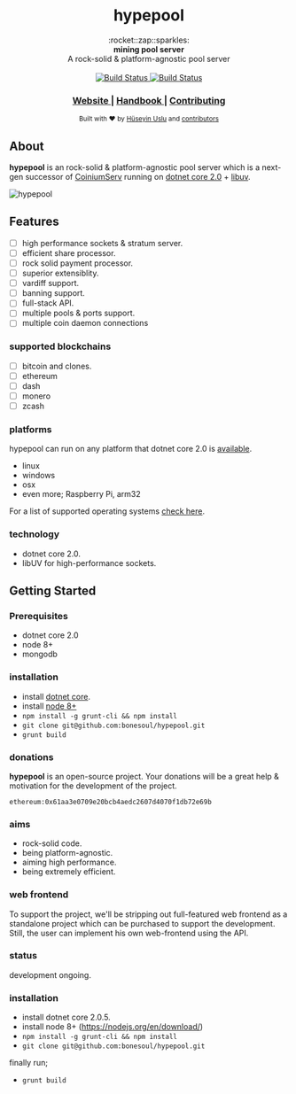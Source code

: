 <h1 align="center">hypepool</h1>

<div align="center">
  :rocket::zap::sparkles: 
</div>
<div align="center">
  <strong>mining pool server</strong>
</div>
<div align="center">
  A rock-solid & platform-agnostic pool server
</div>

<br />

<div align="center">
  <!-- Build Status -->
  <a href="https://circleci.com/gh/bonesoul/hypepool/tree/develop">
    <img src="https://circleci.com/gh/bonesoul/hypepool/tree/develop.svg?style=svg&circle-token=2de3caa01614f309bedc9a2e6f986008e9e7c3af"
      alt="Build Status" />
  </a>
  <!-- Documentation -->
  <a href="https://readthedocs.org/projects/hypepool-book/?badge=latest">
    <img src="https://readthedocs.org/projects/hypepool-book/badge/?version=latest"
      alt="Build Status" />
  </a> 
</div>

<div align="center">
  <h3>
    <a href="#">
      Website
    </a>
    <span> | </span>
    <a href="#">
      Handbook
    </a>
    <span> | </span>
    <a href="https://github.com/bonesoul/hypepool/blob/develop/CONTRIBUTING.md">
      Contributing
    </a>
  </h3>
</div>

<div align="center">
  <sub>Built with ❤︎ by
  <a href="https://github.com/bonesoul">Hüseyin Uslu</a> and
  <a href="https://github.com/bonesoul/hypepool/graphs/contributors">
    contributors
  </a>
</div>
 
 ## About

**hypepool** is an rock-solid & platform-agnostic pool server which is a next-gen successor of [CoiniumServ](https://github.com/bonesoul/CoiniumServ) running on [dotnet core 2.0](https://github.com/dotnet/core) + [libuv](https://github.com/libuv/libuv).

![hypepool](https://image.ibb.co/cLaDKG/hypepool.png)

## Features

- [ ] high performance sockets & stratum server.
- [ ] efficient share processor.
- [ ] rock solid payment processor.      
- [ ] superior extensiblity.
- [ ] vardiff support.
- [ ] banning support.
- [ ] full-stack API.
- [ ] multiple pools & ports support.
- [ ] multiple coin daemon connections

### supported blockchains

- [ ] bitcoin and clones.
- [ ] ethereum
- [ ] dash
- [ ] monero
- [ ] zcash

### platforms

hypepool can run on any platform that dotnet core 2.0 is [available](https://github.com/dotnet/core/blob/master/platforms.md).
* linux
* windows
* osx
* even more; Raspberry Pi, arm32

For a list of supported operating systems [check here](https://github.com/dotnet/core/blob/master/release-notes/2.0/2.0-supported-os.md).

### technology

* dotnet core 2.0.
* libUV for high-performance sockets.

## Getting Started

### Prerequisites

* dotnet core 2.0
* node 8+
* mongodb

### installation

* install [dotnet core](https://www.microsoft.com/net/download/windows).
* install [node 8+](https://nodejs.org/en/download/)
* `npm install -g grunt-cli && npm install`
* `git clone git@github.com:bonesoul/hypepool.git`
* `grunt build`

### donations

**hypepool** is an open-source project. Your donations will be a great help & motivation for the development of the project.

```
ethereum:0x61aa3e0709e20bcb4aedc2607d4070f1db72e69b
```

### aims

* rock-solid code.
* being platform-agnostic.
* aiming high performance.
* being extremely efficient.




### web frontend

To support the project, we'll be stripping out full-featured web frontend as a standalone project which can be purchased to support the development. Still, the user can implement his own web-frontend using the API.

### status

development ongoing.

### installation

* install dotnet core 2.0.5.
* install node 8+ (https://nodejs.org/en/download/)
* `npm install -g grunt-cli && npm install`
* `git clone git@github.com:bonesoul/hypepool.git`

finally run;
* `grunt build`
